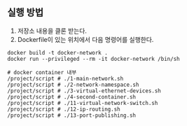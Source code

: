## 실행 방법

1. 저장소 내용을 클론 받는다.
2. Dockerfile이 있는 위치에서 다음 명령어를 실행한다.

```shell
docker build -t docker-network .
docker run --privileged --rm -it docker-network /bin/sh

# docker container 내부 
/project/script # ./1-main-network.sh
/project/script # ./2-network-namespace.sh
/project/script # ./3-virtual-ethernet-devices.sh
/project/script # ./4-second-container.sh
/project/script # ./11-virtual-network-switch.sh
/project/script # ./12-ip-routing.sh
/project/script # ./13-port-publishing.sh
```
